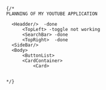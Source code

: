       {/* 
      PLANNING OF MY YOUTUBE APPLICATION

        <Headder/>  -done
            <TopLeft> -toggle not working
            <SearchBar> -done
            <TopRight>  -done  
        <SideBar/>
        <Body>
            <ButtonList>
            <CardContainer>
                <Card>

      
      */}